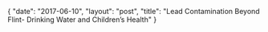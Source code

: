 {
   "date": "2017-06-10",
   "layout": "post",
   "title": "Lead Contamination Beyond Flint- Drinking Water and Children’s Health"
}

